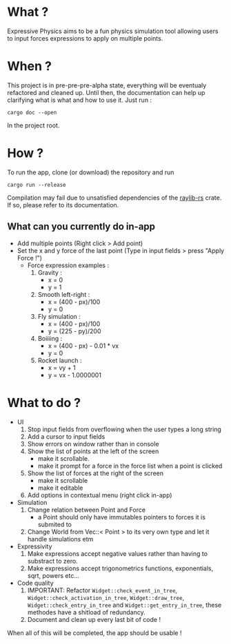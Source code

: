 # What ?

Expressive Physics aims to be a fun physics simulation tool allowing users to input forces expressions to apply on multiple points.

# When ?

This project is in pre-pre-pre-alpha state, everything will be eventualy refactored and cleaned up. Until then, the documentation can
help up clarifying what is what and how to use it. Just run :
```
cargo doc --open
```
In the project root.

# How ?

To run the app, clone (or download) the repository and run
```
cargo run --release
```
Compilation may fail due to unsatisfied dependencies of the [raylib-rs](https://docs.rs/crate/raylib/latest) crate. If so, please refer to
its documentation.

## What can you currently do in-app

* Add multiple points (Right click > Add point)
* Set the x and y force of the last point (Type in input fields > press "Apply Force !")
	* Force expression examples :
		1. Gravity :
			* x = 0
			* y = 1
		1. Smooth left-right :
			* x = (400 - px)/100
			* y = 0
		1. Fly simulation :
			* x = (400 - px)/100
			* y = (225 - py)/200
		1. Boiiiing :
			* x = (400 - px) - 0.01 * vx
			* y = 0
		1. Rocket launch :
			* x = vy + 1
			* y = vx - 1.0000001

# What to do ?

* UI
	1. Stop input fields from overflowing when the user types a long string
	1. Add a cursor to input fields
	1. Show errors on window rather than in console
	1. Show the list of points at the left of the screen
		* make it scrollable.
		* make it prompt for a force in the force list when a point is clicked
	1. Show the list of forces at the right of the screen
		* make it scrollable
		* make it editable
	1. Add options in contextual menu (right click in-app)
* Simulation
	1. Change relation between Point and Force
		* a Point should only have immutables pointers to forces it is submited to
	1. Change World from Vec::< Point > to its very own type and let it handle simulations etm
* Expressivity
	1. Make expressions accept negative values rather than having to substract to zero.
	1. Make expressions accept trigonometrics functions, exponentials, sqrt, powers etc...
* Code quality
	1. IMPORTANT: Refactor ```Widget::check_event_in_tree```, ```Widget::check_activation_in_tree```, ```Widget::draw_tree```,
```Widget::check_entry_in_tree``` and ```Widget::get_entry_in_tree```, these methodes have a shitload of redundancy.
	1. Document and clean up every last bit of code !

When all of this will be completed, the app should be usable !
